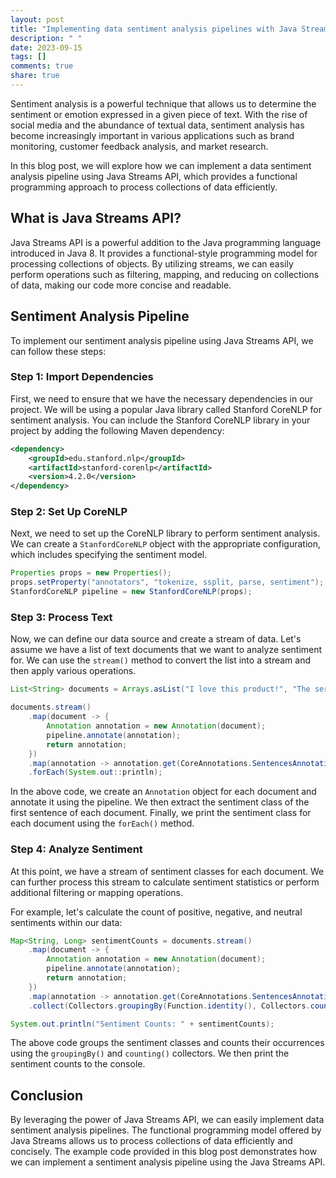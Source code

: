 ```yaml
---
layout: post
title: "Implementing data sentiment analysis pipelines with Java Streams API"
description: " "
date: 2023-09-15
tags: []
comments: true
share: true
---
```


Sentiment analysis is a powerful technique that allows us to determine the sentiment or emotion expressed in a given piece of text. With the rise of social media and the abundance of textual data, sentiment analysis has become increasingly important in various applications such as brand monitoring, customer feedback analysis, and market research.

In this blog post, we will explore how we can implement a data sentiment analysis pipeline using Java Streams API, which provides a functional programming approach to process collections of data efficiently.

## What is Java Streams API?

Java Streams API is a powerful addition to the Java programming language introduced in Java 8. It provides a functional-style programming model for processing collections of objects. By utilizing streams, we can easily perform operations such as filtering, mapping, and reducing on collections of data, making our code more concise and readable.

## Sentiment Analysis Pipeline

To implement our sentiment analysis pipeline using Java Streams API, we can follow these steps:

### Step 1: Import Dependencies

First, we need to ensure that we have the necessary dependencies in our project. We will be using a popular Java library called Stanford CoreNLP for sentiment analysis. You can include the Stanford CoreNLP library in your project by adding the following Maven dependency:

```xml
<dependency>
    <groupId>edu.stanford.nlp</groupId>
    <artifactId>stanford-corenlp</artifactId>
    <version>4.2.0</version>
</dependency>
```

### Step 2: Set Up CoreNLP

Next, we need to set up the CoreNLP library to perform sentiment analysis. We can create a `StanfordCoreNLP` object with the appropriate configuration, which includes specifying the sentiment model.

```java
Properties props = new Properties();
props.setProperty("annotators", "tokenize, ssplit, parse, sentiment");
StanfordCoreNLP pipeline = new StanfordCoreNLP(props);
```

### Step 3: Process Text

Now, we can define our data source and create a stream of data. Let's assume we have a list of text documents that we want to analyze sentiment for. We can use the `stream()` method to convert the list into a stream and then apply various operations.

```java
List<String> documents = Arrays.asList("I love this product!", "The service was terrible.", "The movie was amazing!");

documents.stream()
    .map(document -> {
        Annotation annotation = new Annotation(document);
        pipeline.annotate(annotation);
        return annotation;
    })
    .map(annotation -> annotation.get(CoreAnnotations.SentencesAnnotation.class).get(0).get(SentimentCoreAnnotations.SentimentClass.class))
    .forEach(System.out::println);
```

In the above code, we create an `Annotation` object for each document and annotate it using the pipeline. We then extract the sentiment class of the first sentence of each document. Finally, we print the sentiment class for each document using the `forEach()` method.

### Step 4: Analyze Sentiment

At this point, we have a stream of sentiment classes for each document. We can further process this stream to calculate sentiment statistics or perform additional filtering or mapping operations.

For example, let's calculate the count of positive, negative, and neutral sentiments within our data:

```java
Map<String, Long> sentimentCounts = documents.stream()
    .map(document -> {
        Annotation annotation = new Annotation(document);
        pipeline.annotate(annotation);
        return annotation;
    })
    .map(annotation -> annotation.get(CoreAnnotations.SentencesAnnotation.class).get(0).get(SentimentCoreAnnotations.SentimentClass.class))
    .collect(Collectors.groupingBy(Function.identity(), Collectors.counting()));

System.out.println("Sentiment Counts: " + sentimentCounts);
```

The above code groups the sentiment classes and counts their occurrences using the `groupingBy()` and `counting()` collectors. We then print the sentiment counts to the console.

## Conclusion

By leveraging the power of Java Streams API, we can easily implement data sentiment analysis pipelines. The functional programming model offered by Java Streams allows us to process collections of data efficiently and concisely. The example code provided in this blog post demonstrates how we can implement a sentiment analysis pipeline using the Java Streams API.